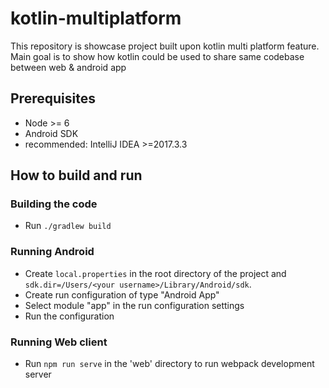 # kotlin-multiplatform

This repository is showcase project built upon kotlin multi platform feature. Main goal is to show how kotlin
could be used to share same codebase between web & android app

## Prerequisites 
* Node >= 6
* Android SDK
* recommended: IntelliJ IDEA >=2017.3.3

## How to build and run

### Building the code
 * Run `./gradlew build`

### Running Android
 * Create `local.properties` in the root directory of the project and `sdk.dir=/Users/<your username>/Library/Android/sdk`.
 * Create run configuration of type "Android App"
 * Select module "app" in the run configuration settings
 * Run the configuration

### Running Web client
 * Run `npm run serve` in the 'web' directory to run webpack development server
